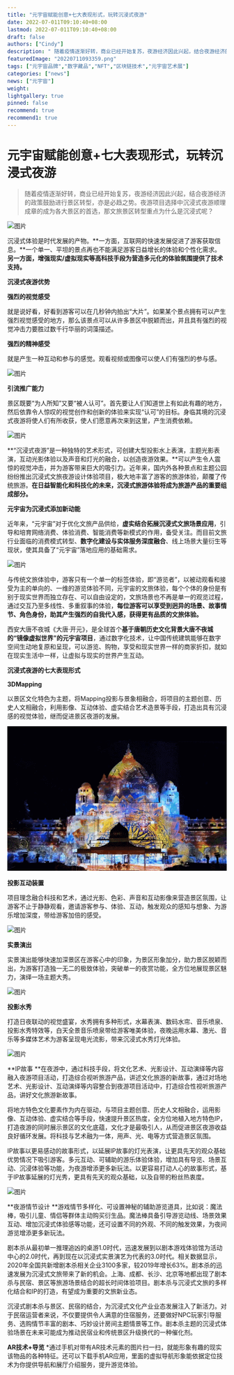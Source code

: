 ```yaml
---
title: "元宇宙赋能创意+七大表现形式，玩转沉浸式夜游"
date: 2022-07-011T09:10:40+08:00
lastmod: 2022-07-011T09:10:40+08:00
draft: false
authors: ["Cindy"]
description: " 随着疫情逐渐好转，商业已经开始复苏，夜游经济因此兴起，结合夜游经济的政策鼓励进行景区转型，亦是必趋之势。夜游项目选择中沉浸式夜游顺理成章的成为各大景区的首选，那文旅景区转型重点为什么是沉浸式呢？"
featuredImage: "20220711093359.png"
tags: ["元宇宙品牌","数字藏品","NFT","区块链技术","元宇宙艺术展"]
categories: ["news"]
news: ["元宇宙"]
weight: 
lightgallery: true
pinned: false
recommend: true
recommend1: true
---
```


# 元宇宙赋能创意+七大表现形式，玩转沉浸式夜游

>  随着疫情逐渐好转，商业已经开始复苏，夜游经济因此兴起，结合夜游经济的政策鼓励进行景区转型，亦是必趋之势。夜游项目选择中沉浸式夜游顺理成章的成为各大景区的首选，那文旅景区转型重点为什么是沉浸式呢？

![图片](https://mmbiz.qpic.cn/mmbiz_jpg/GBA7gc0uxhnFcJV0OagcFwovFzp70fFM3jiaj28Voia8c3XyBWiaNjBwwejIMPCpFK3VVLXPO5a4tT4jqpibqEoGuw/640?wx_fmt=jpeg&wx_lazy=1&wx_co=1&wxfrom=5)

沉浸式体验是时代发展的产物。**一方面，互联网的快速发展促进了游客获取信息。**一个单一、平坦的景点再也不能满足游客日益增长的体验和个性化需求。**另一方面，增强现实/虚拟现实等高科技手段为营造多元化的体验氛围提供了技术支持。**

**沉浸式夜游优势**

**强烈的视觉感受**

就是说好看，好看到游客可以在几秒钟内拍出“大片”。如果某个景点拥有可以产生强烈视觉感受的地方，那么该景点可以从许多景区中脱颖而出，并且具有强烈的视觉冲击力要胜过数千行华丽的词藻描述。

**强烈的精神感受**

就是产生一种互动和参与的感觉。观看视频或图像可以使人们有强烈的参与感。


![图片](https://mmbiz.qpic.cn/mmbiz_jpg/GBA7gc0uxhnFcJV0OagcFwovFzp70fFMJ6FAz2T1geYDoejmhHRjK0vJRK38tcag4T0W5XllPBnUD7UdfseaQw/640?wx_fmt=jpeg&wx_lazy=1&wx_co=1&wxfrom=5)





**引流推广能力**



景区既要“为人所知”又要“被人认可”。首先要让人们知道世上有如此有趣的地方，然后依靠令人惊叹的视觉创作和创新的体验来实现“认可”的目标。身临其境的沉浸式夜游将使人们有所收获，使人们愿意再次来到这里，产生消费依赖。



![图片](https://mmbiz.qpic.cn/mmbiz_jpg/GBA7gc0uxhnFcJV0OagcFwovFzp70fFMV2ibRU9C3ljTTlFFWew9pb3JrHNvTJ5aqe0cw6P7GdKdTL5whN7gZzw/640?wx_fmt=jpeg&wx_lazy=1&wx_co=1&wxfrom=5)



**“沉浸式夜游”是一种独特的艺术形式，可创建大型投影水上表演，主题光影表演，互动光影体验以及声音和灯光的融合，以创造夜游效果。**可以产生令人震惊的视觉冲击，并为游客带来巨大的吸引力。近年来，国内外各种景点和主题公园纷纷推出沉浸式文旅夜游设计体验项目，极大地丰富了游客的旅游体验，颠覆了传统旅游。**在日益智能化和科技化的未来，沉浸式旅游体验将成为旅游产品的重要组成部分。**

**元宇宙为沉浸式添加新动能**

近年来，“元宇宙”对于优化文旅产品供给，**虚实结合拓展沉浸式文旅场景应用**，引导和培育网络消费、体验消费、智能消费等新模式的作用，备受关注。而目前文旅行业面临的消费模式转型、**数字化建设与实体服务深度融合**、线上场景大量衍生等现状，使其具备了“元宇宙”落地应用的基础需求。

![图片](https://mmbiz.qpic.cn/mmbiz_jpg/GBA7gc0uxhnFcJV0OagcFwovFzp70fFMBPtPcsWbOnM5KTBcIjsFRuvTBeR2AXduxn9gkhU22zYSibEPG1ViaK4w/640?wx_fmt=jpeg&wx_lazy=1&wx_co=1&wxfrom=5)

与传统文旅体验中，游客只有一个单一的标签体验，即“游览者”，以被动观看和接受为主的单向的、一维的游览体验不同，元宇宙的文旅体验，每个个体的身份是有别于现实世界而独立存在、可以自由设定的，文旅场景也不再是单一的观览过程，通过交互乃至多线性、多重叙事的体验，**每位游客可以享受到迥异的场景、故事情节、角色身份，助其产生强烈的自我代入感，获得更有品质的文旅体验。**

西安大唐不夜城《大唐·开元》，是全球首个**基于唐朝历史文化背景大唐不夜城的“镜像虚拟世界”的元宇宙项目**，通过数字化技术，让中国传统建筑能够在数字空间生动地复原和呈现，可以游览、购物，享受和现实世界一样的商家折扣，就如在现实生活中一样，让虚拟与现实的世界产生互动。

**沉浸式夜游的七大表现形式**

**3DMapping**

以景区文化特色为主题，将Mapping投影与景象相融合，将项目的主题创意、历史人文相融合，利用影像、互动体验、虚实结合艺术造景等手段，打造出具有沉浸感的视觉体验，继而促进景区夜游的发展。

![图片](20220711093359.png)

**投影互动装置**

项目理念融合科技和艺术，通过光影、色彩、声音和互动影像来营造景区氛围，让游客不止于静静观看，邀请游客参与、体验、互动，触发观众的感知与想象、为游乐增加深度，带给游客加倍的感受。

![图片](https://mmbiz.qpic.cn/mmbiz_jpg/GBA7gc0uxhnFcJV0OagcFwovFzp70fFMticmcLe30WRDCcVm9ypEbchXoKLcHrg9JofYziciawbiaibfUoILmuy5sLg/640?wx_fmt=jpeg&wx_lazy=1&wx_co=1&wxfrom=5)

**实景演出**

实景演出能够快速加深景区在游客心中的印象，为景区形象加分，助力景区脱颖而出，为游客打造独一无二的极致体验，突破单一的夜赏功能，全方位地展现景区魅力，演绎一场主题大秀。

![图片](https://mmbiz.qpic.cn/mmbiz_jpg/GBA7gc0uxhnFcJV0OagcFwovFzp70fFMc6GFiat6k2jVriaMRDA6SY01foUFke1PwVLn6o24eicBkmNHibJ4uYq40g/640?wx_fmt=jpeg&wx_lazy=1&wx_co=1&wxfrom=5)

**投影水秀**

打造日夜联动的视觉盛宴，水秀拥有多种形式，水幕表演、数码水帘、音乐喷泉、投影水秀特效等，白天全景音乐喷泉带给游客唯美体验，夜晚运用水幕、激光、音乐等多媒体艺术为游客呈现电光流影，带来沉浸式水秀灯光体验。



![图片](https://mmbiz.qpic.cn/mmbiz_jpg/GBA7gc0uxhnFcJV0OagcFwovFzp70fFMp3ry4cV5XONujFYT1UYcgsl3EIzPeMZpRXfq7sjZyCG2YPldPGryQw/640?wx_fmt=jpeg&wx_lazy=1&wx_co=1&wxfrom=5)

**IP故事
**在夜游中，通过科技手段，将文化艺术、光影设计、互动演绎等内容融入夜游项目活动，打造综合视听旅游产品，讲述文化旅游的新故事，通过对场地艺术、光影设计、互动演绎等内容整合到夜游项目活动中，打造综合性视听旅游产品，讲好文化旅游新故事。

将地方特色文化要素作为内在驱动，与项目主题创意、历史人文相融合，运用影像、互动体验、虚实结合等手段，快速提升景区热度，全方位地植入地方特色IP，打造夜游的同时展示景区的文化底蕴，文化才是最吸引人，从而促进景区夜游收益良好循环发展。将科技与艺术融为一体，用声、光、电等方式营造景区氛围。

IP故事以更易感动的故事形式，以延展IP故事的灯光表演，让更具先天的观众基础优势情况下吸引游客。多元互动、可辅助的游乐体验体验，增加具有导览、场景互动、沉浸体验等功能，为夜游增添更多新玩法。以更容易打动人心的故事形式，基于IP故事延展的灯光秀，更具有先天的观众基础，以及自带的粉丝热衷度。

![图片](https://mmbiz.qpic.cn/mmbiz_jpg/GBA7gc0uxhnFcJV0OagcFwovFzp70fFM64iaZfFNaMK5tl8X4ACuEyBkLPgibtMibaHLAOhgK3IJvcNoZyiao9jDIg/640?wx_fmt=jpeg&wx_lazy=1&wx_co=1&wxfrom=5)

**夜游情节设计
**游戏情节多样化、可设置神秘的辅助游览道具，比如说：魔法棒，吸引儿童、情侣等群体主动购买衍生品。魔法棒具备引导游览动线、场景效果互动、增加沉浸式体验感等功能，还可设置不同的外观、不同的触发效果，为夜间游览增添更多新玩法。

剧本杀从最初单一推理追凶的桌游1.0时代，迅速发展到以剧本游戏体验馆为活动中心的2.0时代，再到现在以沉浸式实景演艺为代表的3.0时代。相关数据显示，2020年全国共新增剧本杀相关企业3100多家，较2019年增长63%。剧本杀的迅速发展为沉浸式文旅带来了新的机会。上海、成都、长沙、北京等地都出现了剧本杀与民宿、景区等旅游场景结合的超长时间体验项目。剧本杀与沉浸式文旅的多样化结合和IP的打造，有望成为重要的文旅新业态。

沉浸式剧本杀与景区、民宿的结合，为沉浸式文化产业业态发展注入了新活力。对于民宿运营者来说，不仅要提供令人满意的住宿服务，还要做好NPC玩家引导服务、选购情节丰富的剧本、巧妙设计房间主题情景等工作。剧本杀主题的沉浸式体验场景在未来可能成为推动民宿业和传统景区升级换代的一种催化剂。

**AR技术+导览**
*通过手机对带有AR技术元素的图片扫一扫，就能形象有趣的现实该物品的各种特征。还可以下载手机AR应用，里面的虚拟导航形象能依据定位技术为你提供导航和展厅介绍服务，提升游览体验。